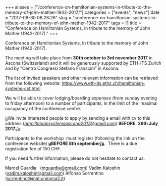 +++
aliases = ["/conference-on-hamiltonian-systems-in-tribute-to-the-memory-of-john-mather-1942-2017/"]
categories = ["events", "news"]
date = "2017-06-30 08:28:26"
slug = "conference-on-hamiltonian-systems-in-tribute-to-the-memory-of-john-mather-1942-2017"
tags = []
title = "Conference on Hamiltonian Systems, in tribute to the memory of John Mather (1942-2017)."
+++

Conference on Hamiltonian Systems, in tribute to the memory of John
Mather (1942-2017).

The meeting will take place from **30th october to 3rd november 2017** in Ascona
(Switzerland) and it will be generously supported by ETH-ITS Zurich and
by “Centro Congressi Stefano Franscini” in Ascona.

The list of invited speakers and other relevant information can be
retrieved from the following
website: <https://www.eth-its.ethz.ch/hamiltonian-systems-csf.html>

We will be able to cover lodging/boarding expenses (from sunday evening to friday afternoon) to a
number of participants, in the limit of the  maximal occupancy of the
conference centre.

[u](u)We invite interested people to apply by sending a email with cv to
this address (*[hamiltoniansystemsascona2017@gmail.com](hamiltoniansystemsascona2017@gmail.com)*) **BEFORE**
 **26th July
2017.**[/u](/u)

Participants to the workshop  must register (following the link on the
conference website) **[u](u)BEFORE 8th
september[/u](/u)**.  There is a due registration fee of 150
CHF.

If you need further information, please do not hesitate to contact us.

Marcel Guardia   ([mguardia@gmail.com](mguardia@gmail.com)) Vadim Kaloshin  
([vadim.kaloshin@gmail.com](vadim.kaloshin@gmail.com)) Alfonso Sorrentino
([sorrentino@mat.uniroma2.it](sorrentino@mat.uniroma2.it))


